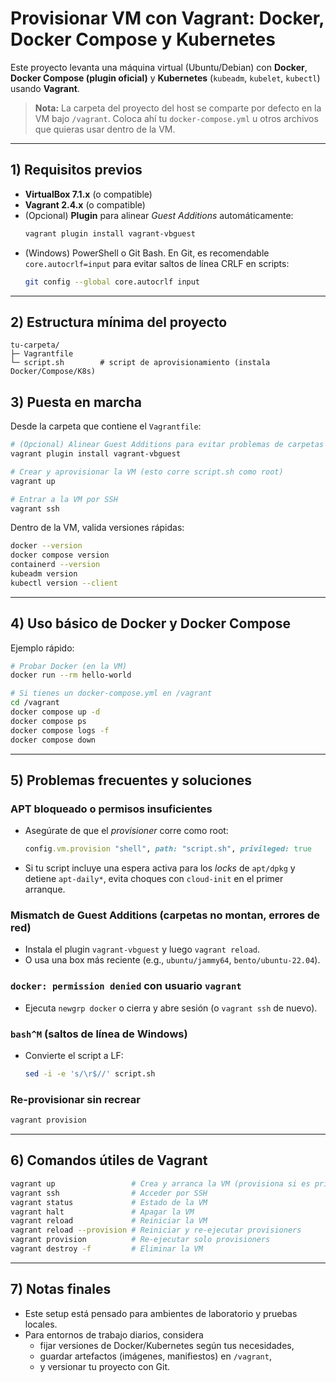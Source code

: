 # Provisionar VM con Vagrant: Docker, Docker Compose y Kubernetes

Este proyecto levanta una máquina virtual (Ubuntu/Debian) con **Docker**, **Docker Compose (plugin oficial)** y **Kubernetes** (`kubeadm`, `kubelet`, `kubectl`) usando **Vagrant**.

> **Nota:** La carpeta del proyecto del host se comparte por defecto en la VM bajo `/vagrant`. Coloca ahí tu `docker-compose.yml` u otros archivos que quieras usar dentro de la VM.

---

## 1) Requisitos previos

- **VirtualBox 7.1.x** (o compatible)
- **Vagrant 2.4.x** (o compatible)
- (Opcional) **Plugin** para alinear *Guest Additions* automáticamente:
  ```bash
  vagrant plugin install vagrant-vbguest
  ```
- (Windows) PowerShell o Git Bash. En Git, es recomendable `core.autocrlf=input` para evitar saltos de línea CRLF en scripts:
  ```bash
  git config --global core.autocrlf input
  ```

---

## 2) Estructura mínima del proyecto

```
tu-carpeta/
├─ Vagrantfile
└─ script.sh        # script de aprovisionamiento (instala Docker/Compose/K8s)
```


## 3) Puesta en marcha

Desde la carpeta que contiene el `Vagrantfile`:

```bash
# (Opcional) Alinear Guest Additions para evitar problemas de carpetas compartidas
vagrant plugin install vagrant-vbguest

# Crear y aprovisionar la VM (esto corre script.sh como root)
vagrant up

# Entrar a la VM por SSH
vagrant ssh
```

Dentro de la VM, valida versiones rápidas:

```bash
docker --version
docker compose version
containerd --version
kubeadm version
kubectl version --client
```

---

## 4) Uso básico de Docker y Docker Compose

Ejemplo rápido:

```bash
# Probar Docker (en la VM)
docker run --rm hello-world

# Si tienes un docker-compose.yml en /vagrant
cd /vagrant
docker compose up -d
docker compose ps
docker compose logs -f
docker compose down
```

---

## 5) Problemas frecuentes y soluciones

### APT bloqueado o permisos insuficientes
- Asegúrate de que el *provisioner* corre como root:
  ```ruby
  config.vm.provision "shell", path: "script.sh", privileged: true
  ```
- Si tu script incluye una espera activa para los *locks* de `apt/dpkg` y detiene `apt-daily*`, evita choques con `cloud-init` en el primer arranque.

### Mismatch de Guest Additions (carpetas no montan, errores de red)
- Instala el plugin `vagrant-vbguest` y luego `vagrant reload`.
- O usa una box más reciente (e.g., `ubuntu/jammy64`, `bento/ubuntu-22.04`).

### `docker: permission denied` con usuario `vagrant`
- Ejecuta `newgrp docker` o cierra y abre sesión (o `vagrant ssh` de nuevo).

### `bash^M` (saltos de línea de Windows)
- Convierte el script a LF:
  ```bash
  sed -i -e 's/\r$//' script.sh
  ```

### Re-provisionar sin recrear
```bash
vagrant provision
```

---

## 6) Comandos útiles de Vagrant

```bash
vagrant up                 # Crea y arranca la VM (provisiona si es primera vez)
vagrant ssh                # Acceder por SSH
vagrant status             # Estado de la VM
vagrant halt               # Apagar la VM
vagrant reload             # Reiniciar la VM
vagrant reload --provision # Reiniciar y re-ejecutar provisioners
vagrant provision          # Re-ejecutar solo provisioners
vagrant destroy -f         # Eliminar la VM
```

---

## 7) Notas finales

- Este setup está pensado para ambientes de laboratorio y pruebas locales.
- Para entornos de trabajo diarios, considera
  - fijar versiones de Docker/Kubernetes según tus necesidades,
  - guardar artefactos (imágenes, manifiestos) en `/vagrant`,
  - y versionar tu proyecto con Git.

